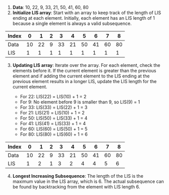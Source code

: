 1. **Data**: 10, 22, 9, 33, 21, 50, 41, 60, 80
2. **Initialize LIS array**: Start with an array to keep track of the length of LIS ending at each element. Initially, each element has an LIS length of 1 because a single element is always a valid subsequence.

| Index | 0 | 1 | 2 | 3 | 4 | 5 | 6 | 7 | 8 |
|-------|---|---|---|---|---|---|---|---|---|
| Data  | 10| 22| 9 | 33| 21| 50| 41| 60| 80|
| LIS   | 1 | 1 | 1 | 1 | 1 | 1 | 1 | 1 | 1 |

3. **Updating LIS array**: Iterate over the array. For each element, check the elements before it. If the current element is greater than the previous element and if adding the current element to the LIS ending at the previous element results in a longer LIS, update the LIS length for the current element.

   - For 22: LIS(22) = LIS(10) + 1 = 2
   - For 9:  No element before 9 is smaller than 9, so LIS(9) = 1
   - For 33: LIS(33) = LIS(22) + 1 = 3
   - For 21: LIS(21) = LIS(10) + 1 = 2
   - For 50: LIS(50) = LIS(33) + 1 = 4
   - For 41: LIS(41) = LIS(33) + 1 = 4
   - For 60: LIS(60) = LIS(50) + 1 = 5
   - For 80: LIS(80) = LIS(60) + 1 = 6

| Index | 0 | 1 | 2 | 3 | 4 | 5 | 6 | 7 | 8 |
|-------|---|---|---|---|---|---|---|---|---|
| Data  | 10| 22| 9 | 33| 21| 50| 41| 60| 80|
| LIS   | 1 | 2 | 1 | 3 | 2 | 4 | 4 | 5 | 6 |

4. **Longest Increasing Subsequence**: The length of the LIS is the maximum value in the LIS array, which is 6. The actual subsequence can be found by backtracking from the element with LIS length 6.
